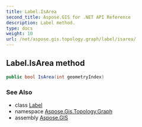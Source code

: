 ```yaml
---
title: Label.IsArea
second_title: Aspose.GIS for .NET API Reference
description: Label method. 
type: docs
weight: 10
url: /net/aspose.gis.topology.graph/label/isarea/
---
```

## Label.IsArea method

```csharp
public bool IsArea(int geometryIndex)
```

### See Also

* class [Label](../)
* namespace [Aspose.Gis.Topology.Graph](../../label/)
* assembly [Aspose.GIS](../../../)


